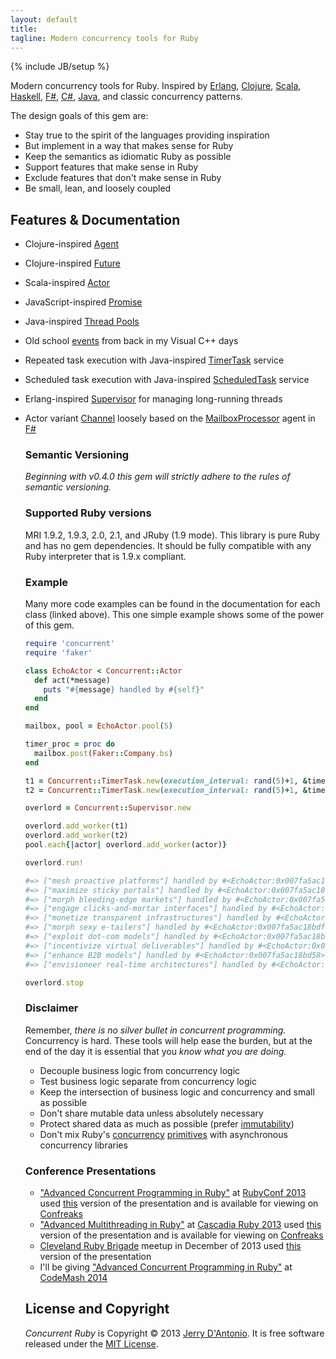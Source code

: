 ```yaml
---
layout: default
title: 
tagline: Modern concurrency tools for Ruby
---
```

{% include JB/setup %}

Modern concurrency tools for Ruby. Inspired by
[Erlang](http://www.erlang.org/doc/reference_manual/processes.html),
[Clojure](http://clojure.org/concurrent_programming),
[Scala](http://www.scala-lang.org/api/current/index.html#scala.actors.Actor),
[Haskell](http://www.haskell.org/haskellwiki/Applications_and_libraries/Concurrency_and_parallelism#Concurrent_Haskell),
[F#](http://blogs.msdn.com/b/dsyme/archive/2010/02/15/async-and-parallel-design-patterns-in-f-part-3-agents.aspx),
[C#](http://msdn.microsoft.com/en-us/library/vstudio/hh191443.aspx),
[Java](http://docs.oracle.com/javase/7/docs/api/java/util/concurrent/package-summary.html),
and classic concurrency patterns.

The design goals of this gem are:

* Stay true to the spirit of the languages providing inspiration
* But implement in a way that makes sense for Ruby
* Keep the semantics as idiomatic Ruby as possible
* Support features that make sense in Ruby
* Exclude features that don't make sense in Ruby
* Be small, lean, and loosely coupled

## Features & Documentation

* Clojure-inspired [Agent](https://github.com/jdantonio/concurrent-ruby/blob/master/md/agent.md)
* Clojure-inspired [Future](https://github.com/jdantonio/concurrent-ruby/blob/master/md/future.md)
* Scala-inspired [Actor](https://github.com/jdantonio/concurrent-ruby/blob/master/md/actor.md)
* JavaScript-inspired [Promise](https://github.com/jdantonio/concurrent-ruby/blob/master/md/promise.md)
* Java-inspired [Thread Pools](https://github.com/jdantonio/concurrent-ruby/blob/master/md/thread_pool.md)
* Old school [events](http://msdn.microsoft.com/en-us/library/windows/desktop/ms682655.aspx) from back in my Visual C++ days
* Repeated task execution with Java-inspired [TimerTask](https://github.com/jdantonio/concurrent-ruby/blob/master/md/timer_task.md) service
* Scheduled task execution with Java-inspired [ScheduledTask](https://github.com/jdantonio/concurrent-ruby/blob/master/md/scheduled_task.md) service
* Erlang-inspired [Supervisor](https://github.com/jdantonio/concurrent-ruby/blob/master/md/supervisor.md) for managing long-running threads
* Actor variant [Channel](https://github.com/jdantonio/concurrent-ruby/blob/master/md/channel.md)
  loosely based on the [MailboxProcessor](http://blogs.msdn.com/b/dsyme/archive/2010/02/15/async-and-parallel-design-patterns-in-f-part-3-agents.aspx)
  agent in [F#](http://msdn.microsoft.com/en-us/library/ee370357.aspx)
  
  ### Semantic Versioning

  *Beginning with v0.4.0 this gem will strictly adhere to the rules of semantic versioning.*

  ### Supported Ruby versions

  MRI 1.9.2, 1.9.3, 2.0, 2.1, and JRuby (1.9 mode). This library is pure Ruby and has no gem dependencies.
  It should be fully compatible with any Ruby interpreter that is 1.9.x compliant.

  ### Example

  Many more code examples can be found in the documentation for each class (linked above).
  This one simple example shows some of the power of this gem.

  ```ruby
  require 'concurrent'
  require 'faker'

  class EchoActor < Concurrent::Actor
    def act(*message)
      puts "#{message} handled by #{self}"
    end
  end

  mailbox, pool = EchoActor.pool(5)

  timer_proc = proc do
    mailbox.post(Faker::Company.bs)
  end

  t1 = Concurrent::TimerTask.new(execution_interval: rand(5)+1, &timer_proc)
  t2 = Concurrent::TimerTask.new(execution_interval: rand(5)+1, &timer_proc)

  overlord = Concurrent::Supervisor.new

  overlord.add_worker(t1)
  overlord.add_worker(t2)
  pool.each{|actor| overlord.add_worker(actor)}

  overlord.run!

  #=> ["mesh proactive platforms"] handled by #<EchoActor:0x007fa5ac18bdf8>
  #=> ["maximize sticky portals"] handled by #<EchoActor:0x007fa5ac18bdd0>
  #=> ["morph bleeding-edge markets"] handled by #<EchoActor:0x007fa5ac18bd80>
  #=> ["engage clicks-and-mortar interfaces"] handled by #<EchoActor:0x007fa5ac18bd58>
  #=> ["monetize transparent infrastructures"] handled by #<EchoActor:0x007fa5ac18bd30>
  #=> ["morph sexy e-tailers"] handled by #<EchoActor:0x007fa5ac18bdf8>
  #=> ["exploit dot-com models"] handled by #<EchoActor:0x007fa5ac18bdd0>
  #=> ["incentivize virtual deliverables"] handled by #<EchoActor:0x007fa5ac18bd80>
  #=> ["enhance B2B models"] handled by #<EchoActor:0x007fa5ac18bd58>
  #=> ["envisioneer real-time architectures"] handled by #<EchoActor:0x007fa5ac18bd30>

  overlord.stop
  ```

  ### Disclaimer

  Remember, *there is no silver bullet in concurrent programming.* Concurrency is hard.
  These tools will help ease the burden, but at the end of the day it is essential that you
  *know what you are doing.*

  * Decouple business logic from concurrency logic
  * Test business logic separate from concurrency logic
  * Keep the intersection of business logic and concurrency and small as possible
  * Don't share mutable data unless absolutely necessary
  * Protect shared data as much as possible (prefer [immutability](https://github.com/harukizaemon/hamster))
  * Don't mix Ruby's [concurrency](http://ruby-doc.org/core-2.0.0/Thread.html)
    [primitives](http://www.ruby-doc.org/core-2.0.0/Mutex.html) with asynchronous concurrency libraries

  ### Conference Presentations

  * ["Advanced Concurrent Programming in Ruby"](http://rubyconf.org/program#jerry-dantonio)
    at [RubyConf 2013](http://rubyconf.org/)
    used [this](https://github.com/jdantonio/concurrent-ruby-presentation) version of the presentation
    and is available for viewing on [Confreaks](http://www.confreaks.com/videos/2872-rubyconf2013-advanced-concurrent-programming-in-ruby)
  * ["Advanced Multithreading in Ruby"](http://cascadiaruby.com/#advanced-multithreading-in-ruby)
    at [Cascadia Ruby 2013](http://cascadiaruby.com/)
    used [this](https://github.com/jdantonio/concurrent-ruby-presentation/tree/cascadia-ruby-2013) version of the presentation
    and is available for viewing on [Confreaks](http://www.confreaks.com/videos/2790-cascadiaruby2013-advanced-multithreading-in-ruby)
  * [Cleveland Ruby Brigade](http://www.meetup.com/ClevelandRuby/events/149981942/) meetup in December of 2013
    used [this](https://github.com/jdantonio/concurrent-ruby-presentation/releases/tag/clerb-dec-2013) version of the presentation
  * I'll be giving ["Advanced Concurrent Programming in Ruby"](http://codemash.org/sessions)
    at [CodeMash 2014](http://codemash.org/)

  ## License and Copyright

  *Concurrent Ruby* is Copyright &copy; 2013 [Jerry D'Antonio](https://twitter.com/jerrydantonio).
  It is free software released under the [MIT License](http://www.opensource.org/licenses/MIT).